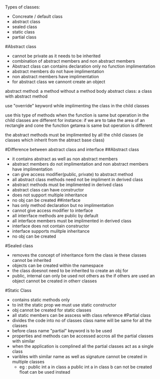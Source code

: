 Types of classes:
- Concreate / default class
- abstract class
- sealed class
- static class
- partial class

#Abstract class
- cannot be private as it needs to be inherited
- combination of abstract members and non abstract members
- Abstract class can contains declaration only no function implimentation
- abstract members do not have implimentation 
- non abstract members have implimentation
- for abstract class we cannont create an object

abstract method: a method without a method body 
abstract class: a class with abstract method

use "override" keyword while implimenting the class in the child classes

use this type of methods when the function is same but operation in the child classes are different 
for instance: if we are to take the area of an rectangle and cone the function getarea is same but operation is different

the abstract methods must be implimented by all the child classes (ie classes which inherit from the abtract base class)

#Difference between abstract class and interface
##Abstract class
- it contains abstract as well as non abstract members
- abstract members do not implimentation and non abstract members have implimentation
- can give access modifier(public, private) to abstract method
- all abstract class methods need not be impliment in derived class 
- abstract methods must be implimented in derived class
- abstract class can have constructor
- does not support multiple inheritance
- no obj can be created
##interface
- has only method declaration but no implimentation
- cannot give access modifier to interface
- all interrface methods are public by default
- all interface members must be implimented in derived class
- interface does not contain constructor
- interface supports mulitple inheritance
- no obj can be created

#Sealed class
- removes the concept of inheritance form the class ie these classes cannot be inherited
- objects can be created within the namespace
- the class doesnot need to be inherited to create an obj for
- public, internal can only be used not others as the if others are used an object cannot be created in otherr classes

#Static Class
- contains static methods only
- to init the static prop we must use static constructor
- obj cannot be created for static classes
- all static members can be asscess with class reference
#Partial class
- divides the code into no of classes class name will be same for all the classes 
- before class name "partial" keyword is to be used
- properties and methods can be accessed accros all the partial classes with similar 
- when the application is complined all the partial classes act as a single class
- varibles with similar name as well as signature cannot be created in multiple classes
    - eg : public int a in class a
            public int a in class b can not be created float can be used instead